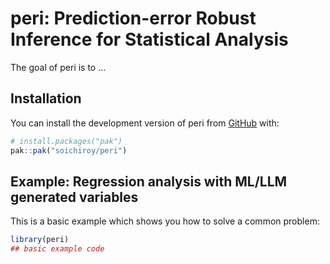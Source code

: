 
<!-- README.md is generated from README.Rmd. Please edit that file -->

# peri: Prediction-error Robust Inference for Statistical Analysis

<!-- badges: start -->

<!-- badges: end -->

The goal of peri is to …

## Installation

You can install the development version of peri from
[GitHub](https://github.com/) with:

``` r
# install.packages("pak")
pak::pak("soichiroy/peri")
```

## Example: Regression analysis with ML/LLM generated variables

This is a basic example which shows you how to solve a common problem:

``` r
library(peri)
## basic example code
```
